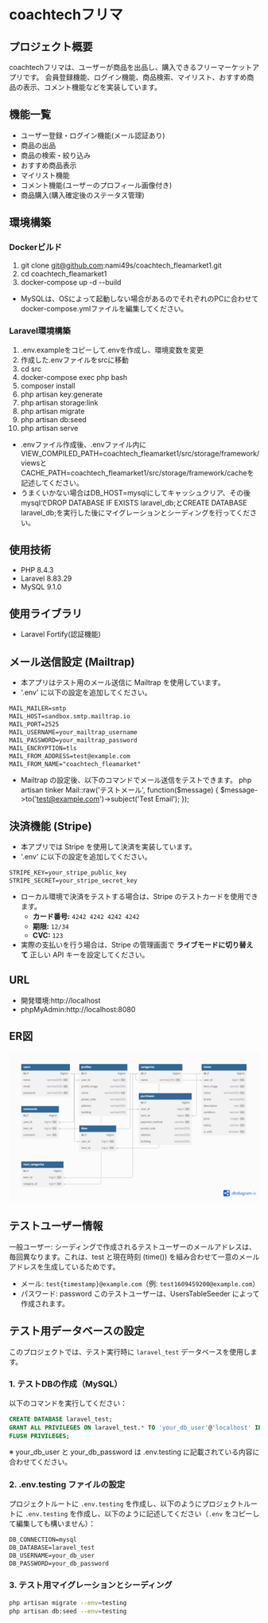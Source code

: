 # coachtechフリマ

## プロジェクト概要
coachtechフリマは、ユーザーが商品を出品し、購入できるフリーマーケットアプリです。
会員登録機能、ログイン機能、商品検索、マイリスト、おすすめ商品の表示、コメント機能などを実装しています。

## 機能一覧
- ユーザー登録・ログイン機能(メール認証あり)
- 商品の出品
- 商品の検索・絞り込み
- おすすめ商品表示
- マイリスト機能
- コメント機能(ユーザーのプロフィール画像付き)
- 商品購入(購入確定後のステータス管理)

## 環境構築
### Dockerビルド
1. git clone git@github.com:nami49s/coachtech_fleamarket1.git
2. cd coachtech_fleamarket1
3. docker-compose up -d --build

* MySQLは、OSによって起動しない場合があるのでそれぞれのPCに合わせてdocker-compose.ymlファイルを編集してください。

### Laravel環境構築
1. .env.exampleをコピーして.envを作成し、環境変数を変更
2. 作成した.envファイルをsrcに移動
3. cd src
4. docker-compose exec php bash
5. composer install
6. php artisan key:generate
7. php artisan storage:link
8. php artisan migrate
9. php artisan db:seed
10. php artisan serve
* .envファイル作成後、.envファイル内にVIEW_COMPILED_PATH=coachtech_fleamarket1/src/storage/framework/viewsとCACHE_PATH=coachtech_fleamarket1/src/storage/framework/cacheを記述してください。
* うまくいかない場合はDB_HOST=mysqlにしてキャッシュクリア、その後mysqlでDROP DATABASE IF EXISTS laravel_db;とCREATE DATABASE laravel_db;を実行した後にマイグレーションとシーディングを行ってください。

## 使用技術
- PHP 8.4.3
- Laravel 8.83.29
- MySQL 9.1.0

## 使用ライブラリ
- Laravel Fortify(認証機能)

## メール送信設定 (Mailtrap)
- 本アプリはテスト用のメール送信に Mailtrap を使用しています。
- '.env' に以下の設定を追加してください。
```env
MAIL_MAILER=smtp
MAIL_HOST=sandbox.smtp.mailtrap.io
MAIL_PORT=2525
MAIL_USERNAME=your_mailtrap_username
MAIL_PASSWORD=your_mailtrap_password
MAIL_ENCRYPTION=tls
MAIL_FROM_ADDRESS=test@example.com
MAIL_FROM_NAME="coachtech_fleamarket"
```
- Mailtrap の設定後、以下のコマンドでメール送信をテストできます。
php artisan tinker
			Mail::raw('テストメール', function($message) {
                $message->to('test@example.com')->subject('Test Email');
            });

## 決済機能 (Stripe)
- 本アプリでは Stripe を使用して決済を実装しています。
- '.env' に以下の設定を追加してください。
```env
STRIPE_KEY=your_stripe_public_key
STRIPE_SECRET=your_stripe_secret_key
```

- ローカル環境で決済をテストする場合は、Stripe のテストカードを使用できます。
  - **カード番号:** `4242 4242 4242 4242`
  - **期限:** `12/34`
  - **CVC:** `123`
- 実際の支払いを行う場合は、Stripe の管理画面で **ライブモードに切り替えて** 正しい API キーを設定してください。

## URL
- 開発環境:http://localhost
- phpMyAdmin:http://localhost:8080

## ER図
![ER図](public/images/coachtech-flea-market.png)

## テストユーザー情報
一般ユーザー:
シーディングで作成されるテストユーザーのメールアドレスは、毎回異なります。これは、test と現在時刻 (time()) を組み合わせて一意のメールアドレスを生成しているためです。
- メール: `test{timestamp}@example.com`（例: `test1609459200@example.com`）
- パスワード: password
このテストユーザーは、UsersTableSeeder によって作成されます。

## テスト用データベースの設定
このプロジェクトでは、テスト実行時に `laravel_test` データベースを使用します。

### 1. テストDBの作成（MySQL）
以下のコマンドを実行してください：

```sql
CREATE DATABASE laravel_test;
GRANT ALL PRIVILEGES ON laravel_test.* TO 'your_db_user'@'localhost' IDENTIFIED BY 'your_db_password';
FLUSH PRIVILEGES;
```
※ your_db_user と your_db_password は .env.testing に記載されている内容に合わせてください。

### 2. .env.testing ファイルの設定
プロジェクトルートに `.env.testing` を作成し、以下のようにプロジェクトルートに `.env.testing` を作成し、以下のように記述してください（`.env` をコピーして編集しても構いません）：
```env
DB_CONNECTION=mysql
DB_DATABASE=laravel_test
DB_USERNAME=your_db_user
DB_PASSWORD=your_db_password
```

### 3. テスト用マイグレーションとシーディング
```bash
php artisan migrate --env=testing
php artisan db:seed --env=testing
```